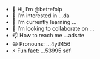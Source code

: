 - 👋 Hi, I’m @betrefolp
- 👀 I’m interested in ...da
- 🌱 I’m currently learning ...
- 💞️ I’m looking to collaborate on ...
- 📫 How to reach me ...adsrte
- 😄 Pronouns: ...4ytf456
- ⚡ Fun fact: ...53995
sdf
<!---5454
betrefolp/betrefolp is a ✨ special ✨ repository because itfghs `README.md` (this file) appears on yourhfmmmGitHub profile.
You can click the Preview link to take a look atwre your23
changes.
--->
